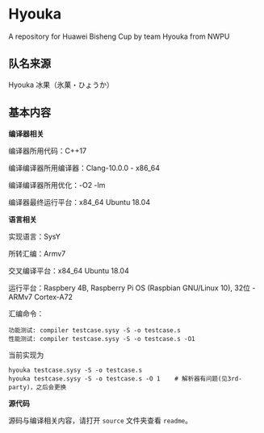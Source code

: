 # Hyouka
A repository for Huawei Bisheng Cup by team Hyouka from NWPU



## 队名来源
Hyouka 冰果（氷菓・ひょうか）



## 基本内容

**编译器相关**

编译器所用代码：C++17

编译编译器所用编译器：Clang-10.0.0 - x86_64

编译编译器所用优化：-O2 -lm

编译器最终运行平台：x84_64 Ubuntu 18.04

**语言相关**

实现语言：SysY

所转汇编：Armv7

交叉编译平台：x84_64 Ubuntu 18.04

运行平台：Raspbery 4B, Raspberry Pi OS (Raspbian GNU/Linux 10), 32位 - ARMv7 Cortex-A72

汇编命令：

```shell
功能测试: compiler testcase.sysy -S -o testcase.s
性能测试: compiler testcase.sysy -S -o testcase.s -O1
```

当前实现为
```shell
hyouka testcase.sysy -S -o testcase.s
hyouka testcase.sysy -S -o testcase.s -O 1    # 解析器有问题(见3rd-party)，之后会更换
```

**源代码**

源码与编译相关内容，请打开 `source` 文件夹查看 `readme`。
